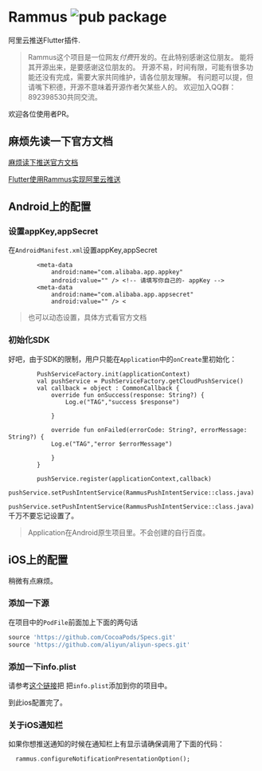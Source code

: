 # Rammus  ![pub package](https://img.shields.io/pub/v/rammus.svg)

阿里云推送Flutter插件.

> Rammus这个项目是一位网友*付费*开发的。在此特别感谢这位朋友。
> 能将其开源出来，是要感谢这位朋友的。
> 开源不易，时间有限，可能有很多功能还没有完成，需要大家共同维护，请各位朋友理解。
> 有问题可以提，但请嘴下积德，开源不意味着开源作者欠某些人的。
> 欢迎加入QQ群：892398530共同交流。

欢迎各位使用者PR。

## 麻烦先读一下官方文档

[麻烦读下推送官方文档](https://help.aliyun.com/document_detail/51056.html?spm=a2c4g.11186623.6.623.47bf59abvM9j25)

[Flutter使用Rammus实现阿里云推送](https://my.oschina.net/wupeilin/blog/3108695)

## Android上的配置

### 设置appKey,appSecret

在`AndroidManifest.xml`设置appKey,appSecret

```
        <meta-data
            android:name="com.alibaba.app.appkey"
            android:value="" /> <!-- 请填写你自己的- appKey -->
        <meta-data
            android:name="com.alibaba.app.appsecret"
            android:value="" /> <
```

> 也可以动态设置，具体方式看官方文档

### 初始化SDK

好吧，由于SDK的限制，用户只能在`Application`中的`onCreate`里初始化：

```
        PushServiceFactory.init(applicationContext)
        val pushService = PushServiceFactory.getCloudPushService()
        val callback = object : CommonCallback {
            override fun onSuccess(response: String?) {
                Log.e("TAG","success $response")

            }

            override fun onFailed(errorCode: String?, errorMessage: String?) {
            Log.e("TAG","error $errorMessage")

            }
        }

        pushService.register(applicationContext,callback)
        pushService.setPushIntentService(RammusPushIntentService::class.java)

```

`pushService.setPushIntentService(RammusPushIntentService::class.java)`千万不要忘记设置了。

> Application在Android原生项目里。不会创建的自行百度。


## iOS上的配置

稍微有点麻烦。

### 添加一下源

在项目中的`PodFile`前面加上下面的两句话
```ruby
source 'https://github.com/CocoaPods/Specs.git'
source 'https://github.com/aliyun/aliyun-specs.git'
```
### 添加一下info.plist
请参考[这个链接](https://help.aliyun.com/document_detail/30072.html?spm=a2c4g.11186623.6.630.396f40b1t4SLCb)把
把`info.plist`添加到你的项目中。

到此ios配置完了。

### 关于iOS通知栏
如果你想推送通知的时候在通知栏上有显示请确保调用了下面的代码：
```dart
  rammus.configureNotificationPresentationOption();
```

